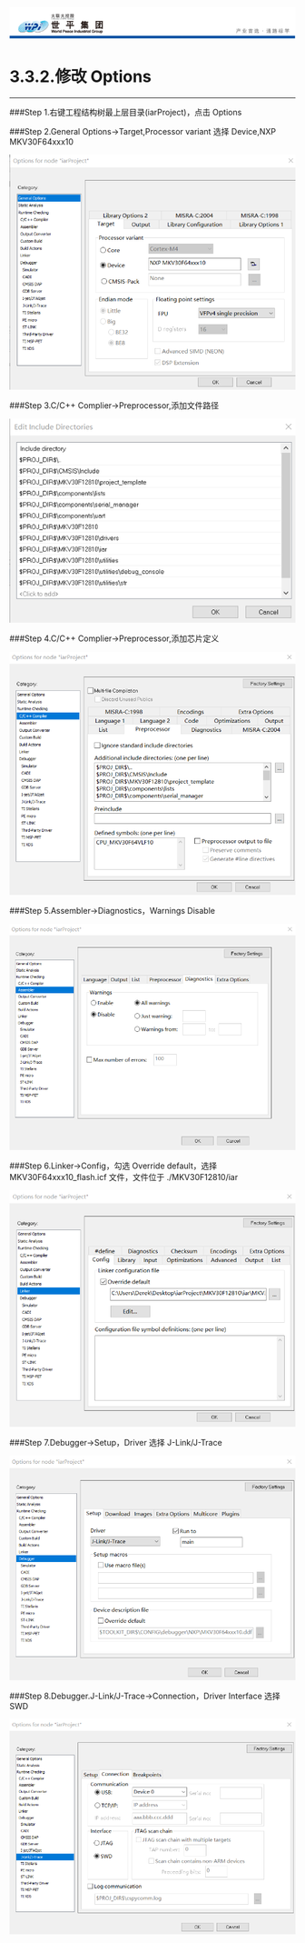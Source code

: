 ![wpiLogo](../../imgs/wpiLogo.jpg)

# 3.3.2.修改 Options

---

###Step 1.右键工程结构树最上层目录(iarProject)，点击 Options

###Step 2.General Options->Target,Processor variant 选择 Device,NXP MKV30F64xxx10

![code12](../../imgs/IAR/code12.jpg)

###Step 3.C/C++ Complier->Preprocessor,添加文件路径

![code13](../../imgs/IAR/code13.jpg)

###Step 4.C/C++ Complier->Preprocessor,添加芯片定义

![code14](../../imgs/IAR/code14.jpg)

###Step 5.Assembler->Diagnostics，Warnings Disable

![code15](../../imgs/IAR/code15.jpg)

###Step 6.Linker->Config，勾选 Override default，选择 MKV30F64xxx10_flash.icf 文件，文件位于 ./MKV30F12810/iar

![code16](../../imgs/IAR/code16.jpg)

###Step 7.Debugger->Setup，Driver 选择 J-Link/J-Trace

![code17](../../imgs/IAR/code17.jpg)

###Step 8.Debugger.J-Link/J-Trace->Connection，Driver Interface 选择 SWD

![code18](../../imgs/IAR/code18.jpg)

